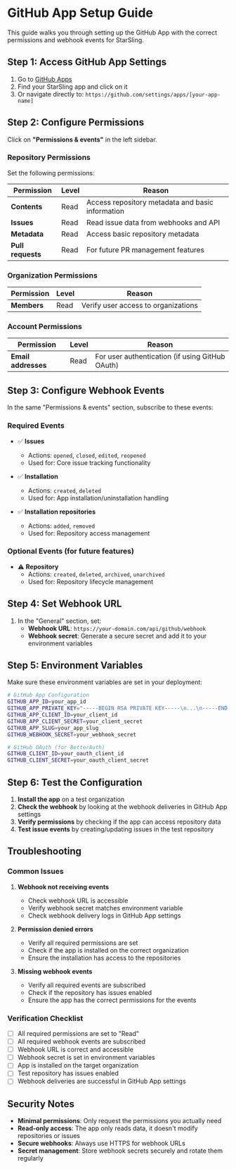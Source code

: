 # GitHub App Setup Guide

This guide walks you through setting up the GitHub App with the correct permissions and webhook events for StarSling.

## Step 1: Access GitHub App Settings

1. Go to [GitHub Apps](https://github.com/settings/apps)
2. Find your StarSling app and click on it
3. Or navigate directly to: `https://github.com/settings/apps/[your-app-name]`

## Step 2: Configure Permissions

Click on **"Permissions & events"** in the left sidebar.

### Repository Permissions

Set the following permissions:

| Permission | Level | Reason |
|------------|-------|--------|
| **Contents** | Read | Access repository metadata and basic information |
| **Issues** | Read | Read issue data from webhooks and API |
| **Metadata** | Read | Access basic repository metadata |
| **Pull requests** | Read | For future PR management features |

### Organization Permissions

| Permission | Level | Reason |
|------------|-------|--------|
| **Members** | Read | Verify user access to organizations |

### Account Permissions

| Permission | Level | Reason |
|------------|-------|--------|
| **Email addresses** | Read | For user authentication (if using GitHub OAuth) |

## Step 3: Configure Webhook Events

In the same "Permissions & events" section, subscribe to these events:

### Required Events

- ✅ **Issues**
  - Actions: `opened`, `closed`, `edited`, `reopened`
  - Used for: Core issue tracking functionality

- ✅ **Installation**
  - Actions: `created`, `deleted`
  - Used for: App installation/uninstallation handling

- ✅ **Installation repositories**
  - Actions: `added`, `removed`
  - Used for: Repository access management

### Optional Events (for future features)

- ⚠️ **Repository**
  - Actions: `created`, `deleted`, `archived`, `unarchived`
  - Used for: Repository lifecycle management

## Step 4: Set Webhook URL

1. In the "General" section, set:
   - **Webhook URL**: `https://your-domain.com/api/github/webhook`
   - **Webhook secret**: Generate a secure secret and add it to your environment variables

## Step 5: Environment Variables

Make sure these environment variables are set in your deployment:

```bash
# GitHub App Configuration
GITHUB_APP_ID=your_app_id
GITHUB_APP_PRIVATE_KEY="-----BEGIN RSA PRIVATE KEY-----\n...\n-----END RSA PRIVATE KEY-----"
GITHUB_APP_CLIENT_ID=your_client_id
GITHUB_APP_CLIENT_SECRET=your_client_secret
GITHUB_APP_SLUG=your_app_slug
GITHUB_WEBHOOK_SECRET=your_webhook_secret

# GitHub OAuth (for BetterAuth)
GITHUB_CLIENT_ID=your_oauth_client_id
GITHUB_CLIENT_SECRET=your_oauth_client_secret
```

## Step 6: Test the Configuration

1. **Install the app** on a test organization
2. **Check the webhook** by looking at the webhook deliveries in GitHub App settings
3. **Verify permissions** by checking if the app can access repository data
4. **Test issue events** by creating/updating issues in the test repository

## Troubleshooting

### Common Issues

1. **Webhook not receiving events**
   - Check webhook URL is accessible
   - Verify webhook secret matches environment variable
   - Check webhook delivery logs in GitHub App settings

2. **Permission denied errors**
   - Verify all required permissions are set
   - Check if the app is installed on the correct organization
   - Ensure the installation has access to the repositories

3. **Missing webhook events**
   - Verify all required events are subscribed
   - Check if the repository has issues enabled
   - Ensure the app has the correct permissions for the events

### Verification Checklist

- [ ] All required permissions are set to "Read"
- [ ] All required webhook events are subscribed
- [ ] Webhook URL is correct and accessible
- [ ] Webhook secret is set in environment variables
- [ ] App is installed on the target organization
- [ ] Test repository has issues enabled
- [ ] Webhook deliveries are successful in GitHub App settings

## Security Notes

- **Minimal permissions**: Only request the permissions you actually need
- **Read-only access**: The app only reads data, it doesn't modify repositories or issues
- **Secure webhooks**: Always use HTTPS for webhook URLs
- **Secret management**: Store webhook secrets securely and rotate them regularly
